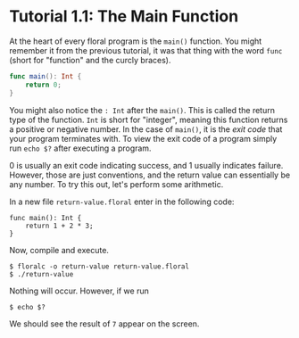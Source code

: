 #  Tutorial 1.1: The Main Function

At the heart of every floral program is the `main()` function. You might remember it from the previous tutorial, it was that thing with the word `func` (short for "function" and the curcly braces).

```swift
func main(): Int {
    return 0;
}
```

You might also notice the `: Int` after the `main()`. This is called the return type of the function. `Int` is short for "integer", meaning this function returns a positive or negative number. In the case of `main()`, it is the _exit code_ that your program terminates with. To view the exit code of a program simply run `echo $?` after executing a program.

0 is usually an exit code indicating success, and 1 usually indicates failure. However, those are just conventions, and the return value can essentially be any number. To try this out, let's perform some arithmetic.

In a new file `return-value.floral` enter in the following code:

```
func main(): Int {
    return 1 + 2 * 3;
}
```

Now, compile and execute.

```
$ floralc -o return-value return-value.floral
$ ./return-value
```

Nothing will occur. However, if we run

```
$ echo $?
```

We should see the result of `7` appear on the screen.
